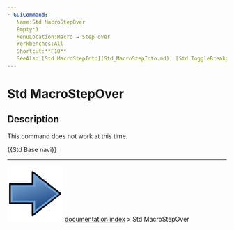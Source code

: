 ```yaml
---
- GuiCommand:
   Name:Std MacroStepOver
   Empty:1
   MenuLocation:Macro → Step over
   Workbenches:All
   Shortcut:**F10**
   SeeAlso:[Std MacroStepInto](Std_MacroStepInto.md), [Std ToggleBreakpoint](Std_ToggleBreakpoint.md)
---
```


# Std MacroStepOver

## Description

This command does not work at this time.




 {{Std Base navi}}



---
![](images/Button_right.svg) [documentation index](../README.md) > Std MacroStepOver
